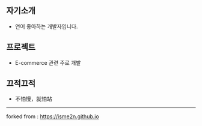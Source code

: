 
## 자기소개

- 연어 좋아하는 개발자입니다.

## 프로젝트

- E-commerce 관련 주로 개발

## 끄적끄적

- 不怕慢，就怕站

***
forked from : https://isme2n.github.io
